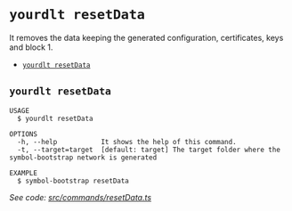 `yourdlt resetData`
===================

It removes the data keeping the generated configuration, certificates, keys and block 1.

* [`yourdlt resetData`](#yourdlt-resetdata)

## `yourdlt resetData`

```
USAGE
  $ yourdlt resetData

OPTIONS
  -h, --help           It shows the help of this command.
  -t, --target=target  [default: target] The target folder where the symbol-bootstrap network is generated

EXAMPLE
  $ symbol-bootstrap resetData
```

_See code: [src/commands/resetData.ts](https://github.com/usingblockchain/yourdlt/blob/v0.10.8/src/commands/resetData.ts)_
